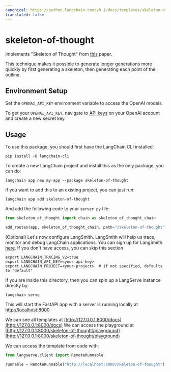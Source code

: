 ```yaml
---
canonical: https://python.langchain.com/v0.1/docs/templates/skeleton-of-thought
translated: false
---
```


# skeleton-of-thought

Implements "Skeleton of Thought" from [this](https://sites.google.com/view/sot-llm) paper.

This technique makes it possible to generate longer generations more quickly by first generating a skeleton, then generating each point of the outline.

## Environment Setup

Set the `OPENAI_API_KEY` environment variable to access the OpenAI models.

To get your `OPENAI_API_KEY`, navigate to [API keys](https://platform.openai.com/account/api-keys) on your OpenAI account and create a new secret key.

## Usage

To use this package, you should first have the LangChain CLI installed:

```shell
pip install -U langchain-cli
```

To create a new LangChain project and install this as the only package, you can do:

```shell
langchain app new my-app --package skeleton-of-thought
```

If you want to add this to an existing project, you can just run:

```shell
langchain app add skeleton-of-thought
```

And add the following code to your `server.py` file:

```python
from skeleton_of_thought import chain as skeleton_of_thought_chain

add_routes(app, skeleton_of_thought_chain, path="/skeleton-of-thought")
```

(Optional) Let's now configure LangSmith.
LangSmith will help us trace, monitor and debug LangChain applications.
You can sign up for LangSmith [here](https://smith.langchain.com/).
If you don't have access, you can skip this section

```shell
export LANGCHAIN_TRACING_V2=true
export LANGCHAIN_API_KEY=<your-api-key>
export LANGCHAIN_PROJECT=<your-project>  # if not specified, defaults to "default"
```

If you are inside this directory, then you can spin up a LangServe instance directly by:

```shell
langchain serve
```

This will start the FastAPI app with a server is running locally at
[http://localhost:8000](http://localhost:8000)

We can see all templates at [http://127.0.0.1:8000/docs](http://127.0.0.1:8000/docs)
We can access the playground at [http://127.0.0.1:8000/skeleton-of-thought/playground](http://127.0.0.1:8000/skeleton-of-thought/playground)

We can access the template from code with:

```python
from langserve.client import RemoteRunnable

runnable = RemoteRunnable("http://localhost:8000/skeleton-of-thought")
```